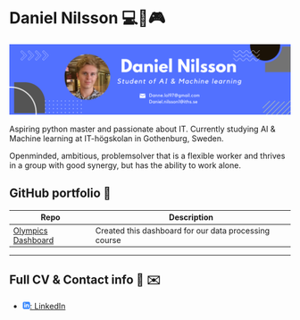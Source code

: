 
# Daniel Nilsson :computer::musical_note::video_game:
![Banner](assets/banner.png.png)

Aspiring python master and passionate about IT. Currently studying AI & Machine learning at IT-högskolan in Gothenburg, Sweden.

Openminded, ambitious, problemsolver that is a flexible worker and thrives in a group with good synergy, but has the ability to work alone.
## GitHub portfolio :briefcase:


| Repo                           | Description                        |
| ------------------------------ | ---------------------------------- |
|[Olympics Dashboard][pr]        | Created this dashboard for our data processing course|

<!-- | [Programmering 1][prog1]           | first programming course (gymnasiet)   | -->

[pr]: https://olympics-dashboard-sweden.herokuapp.com/



<!-- ## Deployed applications :desktop_computer:

This is a selection of deployed applications.

| Application                    | Description                                   |
| ------------------------------ | --------------------------------------------- |
| N/A                            | Not yet created                               |


---

## Videos :movie_camera:

This is a selection of video materials that I have produced/participated in (not a full list).

| Video                                 | Description                                  |
| ------------------------------------- | -------------------------------------------- |
| N/A                                   | Not yet created                              | -->


---

## Full CV & Contact info :iphone: :envelope: 

- [![linkedIn icon](assets/linkedIn-icon.png): LinkedIn][linkedin]

[linkedin]: https://www.linkedin.com/in/daniel-nilsson-a3a65b241/
